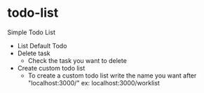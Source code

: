 # todo-list
Simple Todo List

- List Default Todo
- Delete task
	- Check the task you want to delete
- Create custom todo list
	- To create a custom todo list write the name you want after "localhost:3000/" ex: localhost:3000/worklist
